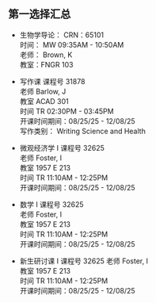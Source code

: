 ## 第一选择汇总
- 生物学导论：
CRN：65101  
时间： MW 09:35AM - 10:50AM  
老师： Brown, K  
教室：FNGR 103

- 写作课
 课程号 31878  
老师 Barlow, J  
教室 ACAD 301   
时间 TR 02:30PM - 03:45PM  
开课时间期间：08/25/25 - 12/08/25  
写作类别： Writing Science and Health

- 微观经济学 I
课程号 32625  
老师 Foster, I  
教室 1957 E 213  
时间  TR 11:10AM - 12:25PM  
开课时间期间：08/25/25 - 12/08/25


- 数学 I 
课程号 32625  
老师 Foster, I  
教室 1957 E 213  
时间 TR 11:10AM - 12:25PM  
开课时间期间：08/25/25 - 12/08/25  


- 新生研讨课 I 
课程号 32625 
老师 Foster, I  
教室 1957 E 213  
时间 TR 11:10AM - 12:25PM  
开课时间期间：08/25/25 - 12/08/25  
